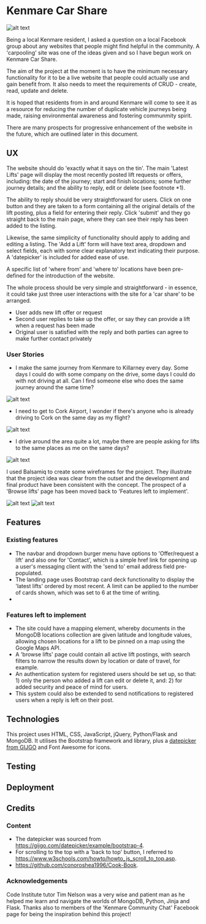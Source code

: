 # Kenmare Car Share

![alt text](https://i.imgur.com/VDbJ15b.jpg "Kenmare Car Share as seen on different devices")

Being a local Kenmare resident, I asked a question on a local Facebook group about any websites that people might find helpful in the community. A 'carpooling' site was one of the ideas given and so I have begun work on Kenmare Car Share.

The aim of the project at the moment is to have the minimum necessary functionality for it to be a live website that people could actually use and gain benefit from. It also needs to meet the requirements of CRUD - create, read, update and delete.

It is hoped that residents from in and around Kenmare will come to see it as a resource for reducing the number of duplicate vehicle journeys being made, raising environmental awareness and fostering communmity spirit.

There are many prospects for progressive enhancement of the website in the future, which are outlined later in this document.

## UX

The website should do 'exactly what it says on the tin'. The main 'Latest Lifts' page will display the most recently posted lift requests or offers, including: the date of the journey; start and finish locations; some further journey details; and the ability to reply, edit or delete (see footnote *1).

The ability to reply should be very straightforward for users. Click on one button and they are taken to a form containing all the original details of the lift posting, plus a field for entering their reply. Click 'submit' and they go straight back to the main page, where they can see their reply has been added to the listing. 

Likewise, the same simplicity of functionality should apply to adding and editing a listing. The 'Add a Lift' form will have text area, dropdown and select fields, each with some clear explanatory text indicating their purpose. A 'datepicker' is included for added ease of use.

A specific list of 'where from' and 'where to' locations have been pre-defined for the introduction of the website.

The whole process should be very simple and straightforward - in essence, it could take just three user interactions with the site for a 'car share' to be arranged.
* User adds new lift offer or request
* Second user replies to take up the offer, or say they can provide a lift when a request has been made
* Original user is satisfied with the reply and both parties can agree to make further contact privately

### User Stories

* I make the same journey from Kenmare to Killarney every day. Some days I could do with some company on the drive, some days I could do with not driving at all. Can I find someone else who does the same journey around the same time?

![alt text](https://i.imgur.com/iLy9U3h.jpg "Kingdom Come screenshot")
* I need to get to Cork Airport, I wonder if there's anyone who is already driving to Cork on the same day as my flight?

![alt text](https://i.imgur.com/D56Tugb.jpg "Kingdom Come screenshot")
* I drive around the area quite a lot, maybe there are people asking for lifts to the same places as me on the same days?

![alt text](https://i.imgur.com/GGjyC6j.jpg "Kingdom Come screenshot")

I used Balsamiq to create some wireframes for the project. They illustrate that the project idea was clear from the outset and the development and final product have been consistent with the concept. 
The prospect of a 'Browse lifts' page has been moved back to 'Features left to implement'.

![alt text](https://i.imgur.com/OYisCQ2.jpg "Kenmare Car Share wireframe")
![alt text](https://i.imgur.com/3vowRyk.jpg "Kenmare Car Share wireframe")

## Features

### Existing features

* The navbar and dropdown burger menu have options to 'Offer/request a lift' and also one for 'Contact', which is a simple href link for opening up a user's messaging client with the 'send to' email address field pre-populated.
* The landing page uses Bootstrap card deck functionality to display the 'latest lifts' ordered by most recent. A limit can be applied to the number of cards shown, which was set to 6 at the time of writing.
* 

### Features left to implement

* The site could have a mapping element, whereby documents in the MongoDB locations collection are given latitude and longitude values, allowing chosen locations for a lift to be pinned on a map using the Google Maps API.
* A 'browse lifts' page could contain all active lift postings, with search filters to narrow the results down by location or date of travel, for example.
* An authentication system for registered users should be set up, so that: 1) only the person who added a lift can edit or delete it, and: 2) for added security and peace of mind for users.
* This system could also be extended to send notifications to registered users when a reply is left on their post.

## Technologies

This project uses HTML, CSS, JavaScript, jQuery, Python/Flask and MongoDB.
It utilises the Bootstrap framework and library, plus a [datepicker from GIJGO](https://gijgo.com/datepicker) and Font Awesome for icons.

## Testing

## Deployment

## Credits

### Content

* The datepicker was sourced from https://gijgo.com/datepicker/example/bootstrap-4.
* For scrolling to the top with a 'back to top' button, I referred to https://www.w3schools.com/howto/howto_js_scroll_to_top.asp.
* https://github.com/conoroshea1996/Cook-Book.

### Acknowledgements

Code Institute tutor Tim Nelson was a very wise and patient man as he helped me learn and navigate the worlds of MongoDB, Python, Jinja and Flask. Thanks also to members of the 'Kenmare Community Chat' Facebook page for being the inspiration behind this project! 